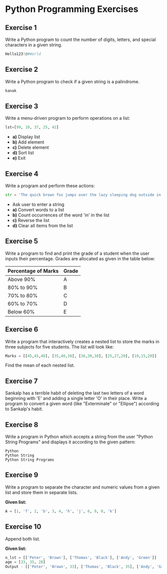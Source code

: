 # Python Programming Exercises

## Exercise 1
Write a Python program to count the number of digits, letters, and special characters in a given string.
```python
Hello123!@#World
```

## Exercise 2
Write a Python program to check if a given string is a palindrome.
```python
kanak
```

## Exercise 3
Write a menu-driven program to perform operations on a list:
```python
lst=[99, 10, 37, 25, 42]
```

- **a)** Display list
- **b)** Add element
- **c)** Delete element
- **d)** Sort list
- **e)** Exit

## Exercise 4
Write a program and perform these actions:
```python
str = 'The quick brown fox jumps over the lazy sleeping dog outside in the bright warm sunshine every morning'
```
- Ask user to enter a string
- **a)** Convert words to a list
- **b)** Count occurrences of the word 'in' in the list
- **c)** Reverse the list
- **d)** Clear all items from the list

## Exercise 5
Write a program to find and print the grade of a student when the user inputs their percentage. Grades are allocated as given in the table below:

| Percentage of Marks | Grade |
|---------------------|-------|
| Above 90%           | A     |
| 80% to 90%          | B     |
| 70% to 80%          | C     |
| 60% to 70%          | D     |
| Below 60%           | E     |

## Exercise 6
Write a program that interactively creates a nested list to store the marks in three subjects for five students. The list will look like:
```python
Marks = [[45,45,40], [35,40,38], [36,30,38], [25,27,20], [10,15,20]]
```
Find the mean of each nested list.

## Exercise 7
Sankalp has a terrible habit of deleting the last two letters of a word beginning with 'E' and adding a single letter 'O' in their place. Write a program to convert a given word (like "Exterminate" or "Ellipse") according to Sankalp's habit.

## Exercise 8
Write a program in Python which accepts a string from the user "Python String Programs" and displays it according to the given pattern:
```
Python
Python String
Python String Programs
```

## Exercise 9
Write a program to separate the character and numeric values from a given list and store them in separate lists.

**Given list:**
```python
A = [1, 'f', 2, 'b', 3, 4, 'h', 'j', 6, 9, 0, 'k']
```

## Exercise 10
Append both list.

**Given list:**
```python
n_lst = [['Peter', 'Brown'], ['Thomas', 'Black'], ['Andy', 'Green']]
age = [33, 35, 28]
Output - [['Peter', 'Brown', 33], ['Thomas', 'Black', 35], ['Andy', 'Green', 28]]
```
